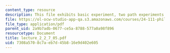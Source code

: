 ```yaml
---
content_type: resource
description: This file exhibits basic experiment, two path experiments and observations.
file: https://ol-ocw-studio-app-qa.s3.amazonaws.com/courses/24-111-philosophy-of-quantum-mechanics-spring-2005/7308a5708c7aeb7d45b816e9d402e605_lecture_2_2_7_05.pdf
file_type: application/pdf
parent_uid: 2a9b7adb-0677-ce5a-8788-577a0a98f896
resourcetype: Document
title: lecture_2_2_7_05.pdf
uid: 7308a570-8c7a-eb7d-45b8-16e9d402e605
---
```

